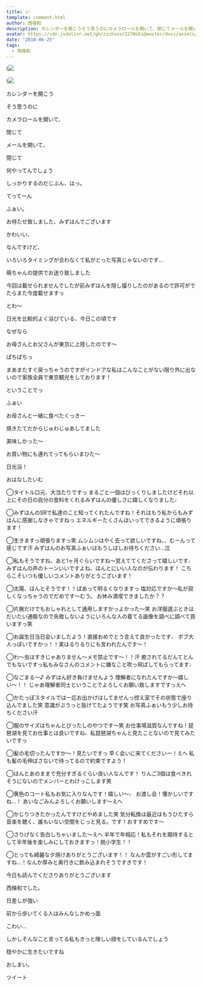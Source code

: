 ```yaml
---
title: い
template: comment.html
author: 西條和
description: カレンダーを開こうそう思うのにカメラロールを開いて、閉じてメールを開いて、閉じて...
avatar: https://cdn.jsdelivr.net/gh/zzzhxxx/227WiKi@master/docs/assets/photo/avatar/nagomi.jpg
date: "2018-06-25"
tags:
  - 西條和
---
```


!![](https://cdn.jsdelivr.net/gh/227WiKi/227WiKi-image@master/blog-image/nagomi-2018-06-25_1.jpg)

!![](https://cdn.jsdelivr.net/gh/227WiKi/227WiKi-image@master/blog-image/nagomi-2018-06-25_2.jpg)













カレンダーを開こう












そう思うのに












カメラロールを開いて、




閉じて





メールを開いて、





閉じて










何やってんでしょう










しっかりするのだじぶん、はっ。








てってーん












ふぁい。








お待たせ致しました、みずはんでございます








かわいい、







なんですけど、









いろいろタイミングが合わなくて私がとった写真じゃないのです…












萌ちゃんの提供でお送り致しました










今回は載せられませんでしたが前みずはんを隠し撮りしたのがあるので許可がでたらまた今度載せますっ










とわ〜












日光を比較的よく浴びている、今日この頃です






なぜなら








お母さんとお父さんが東京に上陸したのです〜







ぱちぱちっ







まあまたすぐ戻っちゃうのですがインドアな私はこんなことがない限り外に出ないので家族全員で東京観光をしております！














ということでっ










ふぁい










お母さんと一緒に食べたくっきー










焼きたてだからじゅわじゅあしてました









美味しかった〜









お買い物にも連れてってもらいまひた〜












日光浴！













おはなしたいむ


◯タイトル口元、大当たりですっ
まるごと一個はびっくりしましたけどそれ以上にその日の自分の食料をくれるみずはんの優しさに嬉しくなりました♩





◯みずはんのSRで私達のこと知ってくれたんですね！それはもう私からもみずはんに感謝しなきゃですねっ
エネルギーたくさんほいってできるように頑張ります！







◯生きますっ頑張りますっ笑
ムシムシはやく去って欲しいですね、、むーんって感じです汗
みずはんのお写真ふぁいはもうしばしお待ちください…泣






◯私もそうですね、あと1ヶ月ぐらいですね〜覚えててくださって嬉しいです♩
みずはんの声のトーンいいですよね、ほんとにいい人なのが伝わります！
こちらこそいつも優しいコメントありがとうございます！








◯太陽、ほんとそうです！！ぱあって明るくなりますっ
塩対応ですか〜私が寂しくなっちゃうのでだめです〜むう。
お休み満喫できましたか？？





◯片腕だけでもおしゃれとして通用しますかっよかった〜笑
お洋服選ぶときはだいたい通販なので失敗しないようにいろんな人の着てる画像を調べに調べて買いますっ笑








◯お誕生日当日会いましたよう！直接おめでとう言えて良かったです♩
ボブ大人っぽいですかっ！！実はるりるりにも言われたんです〜！





◯わ〜虫はすきじゃありません〜メモ禁止です〜！！汗
癒されてるだんてとんでもないですっ私もみなさんのコメントに嫌なこと吹っ飛ばしてもらってます♩








◯なごまるー♪
みずはん好き負けませんよう
理解者になれたんですか〜嬉しい〜！！
じゃあ理解者同士ということでよろしくお願い致しますですっえへ





◯かたっぽスタイルでは一応お出かけはしてませんっ控え室でその状態で座り込んでました笑
意識がぷうっと抜けてたようです笑
お写真ふぁいもう少しお待ちください汗








◯服のサイズはちゃんとぴったしのやつです〜笑
お仕事場滋賀なんですね！琵琶湖を見てお仕事とは良いですね♩私琵琶湖ちゃんと見たことないので見てみたいですっ







◯髪の毛切ったんですか〜！見たいですっ
早く会いに来てくださいー！えへ
私も髪の毛伸ばさないで待ってるので約束ですよう！






◯ほんとあのままで充分すぎるぐらい良い人なんです！
りんご3個は食べきれそうにないのでメンバーとわけっこします笑





◯黄色のコート私もお気に入りなんです！嬉しい〜♩
お渡し会！懐かしいですね…！
あいなごみんよろしくお願いします〜えへ





◯かじりつきたかったんですけどやめました笑
気分転換は最近はもうひたすら音楽を聴く、誰もいない空間をじっと見る。です！おすすめです〜




◯さりげなく告白しちゃいました〜えへ
半年で年相応！私もそれを期待するとして半年後を楽しみにしておきますっ！脱小学生！！






◯とっても綺麗な夕焼けありがとうございます！！
なんか雲がすごい形してますね…！なんか厚みと奥行きに飲み込まれそうですきです！








今日も読んでくださりありがとうございます











西條和でした。








日差しが強い






前から歩いてくる人はみんなしかめっ面








こわい…






しかしそんなこと言ってる私もきっと険しい顔をしているんでしょう








穏やかに生きたいですね









おしまい。


ツイート



